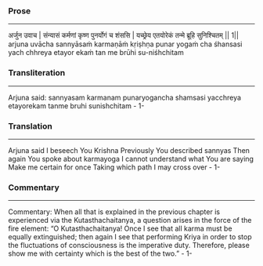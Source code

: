 ### Prose 
 --- 
अर्जुन उवाच |
संन्यासं कर्मणां कृष्ण पुनर्योगं च शंससि |
यच्छ्रेय एतयोरेकं तन्मे ब्रूहि सुनिश्चितम् || 1||
arjuna uvācha
sannyāsaṁ karmaṇāṁ kṛiṣhṇa punar yogaṁ cha śhansasi
yach chhreya etayor ekaṁ tan me brūhi su-niśhchitam

### Transliteration 
 --- 
Arjuna said: sannyasam karmanam punaryogancha shamsasi yacchreya etayorekam tanme bruhi sunishchitam - 1-

### Translation 
 --- 
Arjuna said I beseech You Krishna Previously You described sannyas Then again You spoke about karmayoga I cannot understand what You are saying Make me certain for once Taking which path I may cross over - 1-

### Commentary 
 --- 
Commentary: When all that is explained in the previous chapter is experienced via the Kutasthachaitanya, a question arises in the force of the fire element: “O Kutasthachaitanya! Once I see that all karma must be equally extinguished; then again I see that performing Kriya in order to stop the fluctuations of consciousness is the imperative duty. Therefore, please show me with certainty which is the best of the two.” - 1-